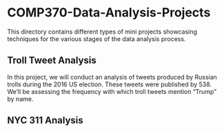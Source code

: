 # COMP370-Data-Analysis-Projects

This directory contains different types of mini projects showcasing techniques for the various stages of the data analysis process.

## Troll Tweet Analysis
In this project, we will conduct an analysis of tweets produced by Russian trolls during the 2016 US election. These tweets were published by 538. We’ll be assessing the frequency with which troll tweets mention “Trump” by name.

## NYC 311 Analysis
